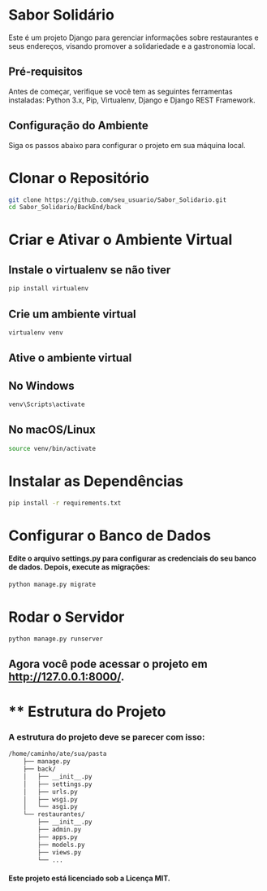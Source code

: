 # Sabor Solidário

Este é um projeto Django para gerenciar informações sobre restaurantes e seus endereços, visando promover a solidariedade e a gastronomia local.

## Pré-requisitos

Antes de começar, verifique se você tem as seguintes ferramentas instaladas: Python 3.x, Pip, Virtualenv, Django e Django REST Framework.

## Configuração do Ambiente

Siga os passos abaixo para configurar o projeto em sua máquina local.

# **Clonar o Repositório**
   ```bash
   git clone https://github.com/seu_usuario/Sabor_Solidario.git
   cd Sabor_Solidario/BackEnd/back
   ```

# **Criar e Ativar o Ambiente Virtual**

## Instale o virtualenv se não tiver
```bash
pip install virtualenv
```

## Crie um ambiente virtual
```bash
virtualenv venv
```

## Ative o ambiente virtual
## No Windows
```bash
venv\Scripts\activate
```
## No macOS/Linux
```bash
source venv/bin/activate
```


# **Instalar as Dependências**
```bash
pip install -r requirements.txt
```

# **Configurar o Banco de Dados**
#### Edite o arquivo settings.py para configurar as credenciais do seu banco de dados. Depois, execute as migrações:
```bash
python manage.py migrate
```

# **Rodar o Servidor**
```bash
python manage.py runserver

```

## Agora você pode acessar o projeto em http://127.0.0.1:8000/.

# ** Estrutura do Projeto
### A estrutura do projeto deve se parecer com isso:

```bash
/home/caminho/ate/sua/pasta
    ├── manage.py
    ├── back/
    │   ├── __init__.py
    │   ├── settings.py
    │   ├── urls.py
    │   ├── wsgi.py
    │   └── asgi.py
    └── restaurantes/
        ├── __init__.py
        ├── admin.py
        ├── apps.py
        ├── models.py
        ├── views.py
        └── ...
```


#### Este projeto está licenciado sob a Licença MIT.


